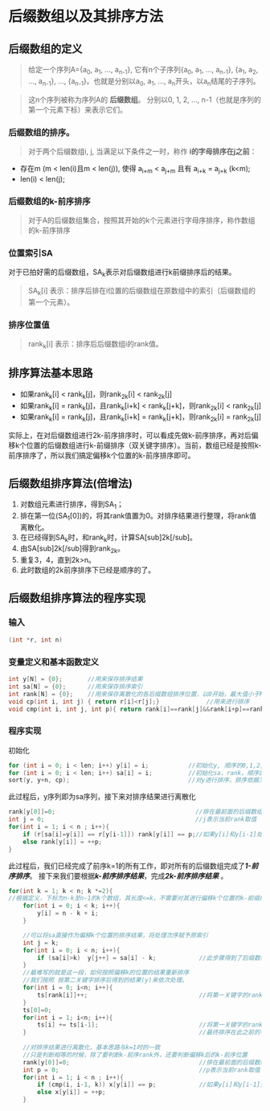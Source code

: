 后缀数组以及其排序方法
=====

## 后缀数组的定义
> 给定一个序列A={a<sub>0</sub>, a<sub>1</sub>, ..., a<sub>n-1</sub>}, 它有n个子序列{a<sub>0</sub>, a<sub>1</sub>, ..., a<sub>n-1</sub>}, {a<sub>1</sub>, a<sub>2</sub>, ..., a<sub>n-1</sub>}, ..., {a<sub>n-1</sub>}。也就是分别以a<sub>0</sub>, a<sub>1</sub>, ..., a<sub>n</sub>开头，以a<sub>n</sub>结尾的子序列。

> 这n个序列被称为序列A的 **后缀数组**。
分别以0, 1, 2, ..., n-1（也就是序列的第一个元素下标）来表示它们。

### 后缀数组的排序。
> 对于两个后缀数组i, j, 当满足以下条件之一时，称作 **i的字母排序在j之前**：
- 存在m (m < len(i)且m < len(j)), 使得 a<sub>i+m</sub> < a<sub>j+m</sub> 且有 a<sub>i+k</sub> = a<sub>j+k</sub> \(k<m);
- len(i) < len(j);

### 后缀数组的k-前序排序
> 对于A的后缀数组集合，按照其开始的k个元素进行字母序排序，称作数组的k-前序排序

### 位置索引SA 
对于已拍好需的后缀数组，SA<sub>k</sub>表示对后缀数组进行k前缀排序后的结果。
> SA<sub>k</sub>[i] 表示：排序后排在i位置的后缀数组在原数组中的索引（后缀数组的第一个元素）。

### 排序位置值 
> rank<sub>k</sub>[i] 表示：排序后后缀数组i的rank值。

## 排序算法基本思路
- 如果rank<sub>k</sub>[i] < rank<sub>k</sub>[j]，则rank<sub>2k</sub>[i] < rank<sub>2k</sub>[j]
- 如果rank<sub>k</sub>[i] = rank<sub>k</sub>[j]，且rank<sub>k</sub>[i+k] < rank<sub>k</sub>[j+k]，则rank<sub>2k</sub>[i] < rank<sub>2k</sub>[j]
- 如果rank<sub>k</sub>[i] = rank<sub>k</sub>[j]，且rank<sub>k</sub>[i+k] = rank<sub>k</sub>[j+k]，则rank<sub>2k</sub>[i] = rank<sub>2k</sub>[j]

实际上，在对后缀数组进行2k-前序排序时，可以看成先做k-前序排序，再对后偏移k个位置的后缀数组进行k-前缀排序（双关键字排序）。当前，数组已经是按照k-前序排序了，所以我们搞定偏移k个位置的k-前序排序即可。

## 后缀数组排序算法(倍增法)
1. 对数组元素进行排序，得到SA<sub>1</sub>；
2. 排在第一位(SA<sub>1</sub>[0])的，将其rank值置为0。对排序结果进行整理，将rank值离散化。
3. 在已经得到SA<sub>k</sub>时，和rank<sub>k</sub>时，计算SA[sub]2k[/sub]。
4. 由SA[sub]2k[/sub]得到rank<sub>2k</sub>。
5. 重复3，4，直到2k>n。
6. 此时数组的2k前序排序下已经是顺序的了。

## 后缀数组排序算法的程序实现
### 输入
```c
(int *r, int n)
```
### 变量定义和基本函数定义
```c
int y[N] = {0};       //用来保存排序结果
int sa[N] = {0};      //用来保存排序索引
int rank[N] = {0};    //用来保存离散化的各后缀数组排序位置，以0开始，最大值小于N
void cp(int i, int j) { return r[i]<r[j];}             //用来进行排序
void cmp(int i, int j, int p){ return rank[i]==rank[j]&&rank[i+p]==rank[j+p];}  //用来在离散化的过程中判断相邻的两个数rank值是否相同
```
### 程序实现
初始化
```c
for (int i = 0; i < len; i++) y[i] = i;           //初始化y, 顺序的0,1,2,3,4...n-1
for (int i = 0; i < len; i++) sa[i] = i;          //初始化sa，rank，顺序的0,1,2,3,4...n-1
sort(y, y+n, cp);                                 //对y进行排序，排序依据为y位置的值（后缀数组的起始元素）
```
此过程后，y序列即为sa序列，接下来对排序结果进行离散化
```c
rank[y[0]]=0;                                       //排在最前面的后缀数组y[0]，其rank值为0
int j = 0;                                          //j表示当前rank取值
for(int i = 1; i < n ; i++){ 
    if (r[sa[i]=y[i]] == r[y[i-1]]) rank[y[i]] == p;//如果y[i]和y[i-1]处的值（此时是r值）相同，则rank值也相同。
    else rank[y[i]] = ++p;
}
```
此过程后，我们已经完成了前序k=1的所有工作，即对所有的后缀数组完成了***1-前序排序***。
接下来我们要根据***k-前序排序结果***，完成***2k-前序排序结果*** 。
```c
for(int k = 1; k < n; k *=2){
//根据定义，下标为n-k至n-1的k个数组，其长度<=k，不需要对其进行偏移k个位置的k-前缀排序，直接将其放在第二关键字排序结果的前k位。
    for(int i = 0; i < k; i++){
        y[i] = n - k + i;
    }

    //可以将sa直接作为偏移k个位置的排序结果，将处理次序赋予原索引
    int j = k;
    for(int i = 0; i < n; i++){
        if (sa[i]>k)  y[j++] = sa[i] - k;            //此步骤得到了后缀数组0至n-k在偏移k个位置后的k-前序排序
    }
    //最难写的就是这一段，如何按照偏移k的位置的结果重新排序
    //我们按照 按第二关键字排序后得到的结果(y)来依次处理。
    for(int i = 0; i<n; i++){
        ts[rank[i]]++;                               //将第一关键字的rank值量化。rank[0]多少个，rank[1]多少个... 
    }
    ts[0]=0;
    for(int i = 1; i<n; i++){
        ts[i] += ts[i-1];                            //将第一关键字的rank值阶梯化。ts[i]:小于等于i的有多少个. 
    }                                                //最终排序在此之前的有多少个。
    
    //对排序结果进行离散化，基本思路与k=1时的一致
    //只是判断相等的时候，除了要判断k-前序rank外，还要判断偏移k后的k-前序位置
    rank[y[0]]=0;                                    //排在最前面的后缀数组y[0]，其rank值为0
    int p = 0;                                       //p表示当前rank取值
    for(int i = 1; i < n ; i++){ 
        if (cmp(i, i-1, k)) x[y[i]] == p;            //如果y[i]和y[i-1]处的值（cmp返回结果）相同，则rank值也相同。
        else x[y[i]] = ++p;
    }
```


